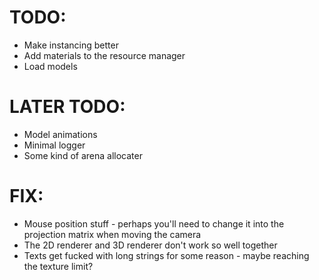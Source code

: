 # TODO:
- Make instancing better
- Add materials to the resource manager
- Load models 

# LATER TODO:
- Model animations
- Minimal logger
- Some kind of arena allocater

# FIX: 
- Mouse position stuff - perhaps you'll need to change it into the projection matrix when moving the camera
- The 2D renderer and 3D renderer don't work so well together
- Texts get fucked with long strings for some reason - maybe reaching the texture limit?
